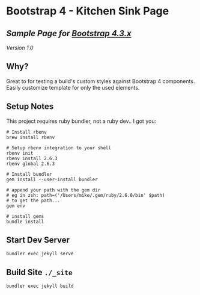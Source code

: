 # Bootstrap 4 - Kitchen Sink Page

## *Sample Page for **[Bootstrap 4.3.x](https://getbootstrap.com/)***

*Version 1.0*

## Why?
Great to for testing a build's custom styles against Bootstrap 4 components. Easily customize template for only the used elements.


## Setup Notes

This project requires ruby bundler, not a ruby dev.. I got you:

```
# Install rbenv
brew install rbenv

# Setup rbenv integration to your shell
rbenv init
rbenv install 2.6.3
rbenv global 2.6.3

# Install bundler
gem install --user-install bundler

# append your path with the gem dir
# eg in zsh: path=('/Users/mike/.gem/ruby/2.6.0/bin' $path)
# to get the path...
gem env

# install gems
bundle install

```

## Start Dev Server

```
bundler exec jekyll serve
```

## Build Site ```./_site```

```
bundler exec jekyll build
```
